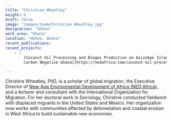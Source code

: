```yaml
---
title: "Christine Wheatley"
weight: 6
draft: false
image: "images/team/Christine Wheatley.jpg"
designation: "Ghana"
work_area: "Ghana"
location: "Hohoe, Ghana"
recent_publications:
recent_projects:
    - | 
        [Coconut Oil Processing and Biogas Production on Azizakpe Island
        Carbon Negative Ghana](https://nedafrica.com/coconut-oil-processing-and-biogas-production-on-azizakpe-island/)

---
```


Christine Wheatley, PhD, is a scholar of global migration, the Executive Director of [New-Age Environmental Development of Africa (NED Africa)](https://nedafrica.com/), and a lecturer and consultant with the International Organization for Migration. For her doctoral work in Sociology, Christine conducted fieldwork with displaced migrants in the United States and Mexico. Her organization now works with communities affected by deforestation and coastal erosion in West Africa to build sustainable new economies. 